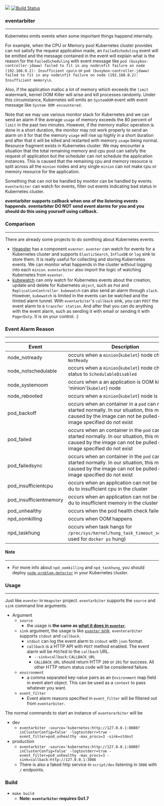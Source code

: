 ![](https://img.shields.io/badge/LICENSE-AGPL-blue.svg)
[![Build Status](https://travis-ci.org/andyxning/eventarbiter.svg?branch=master)](https://travis-ci.org/andyxning/eventarbiter)

### eventarbiter
---
Kubernetes emits events when some important things happend internally.

For example, when the CPU or Memory pool Kubernetes cluster provides can not satisfy the request application made, an `FailedScheduling` event will be emitted and the message contained in the event will explain what is the reason for the `FailedScheduling` with event message like `pod (busybox-controller-jdaww) failed to fit in any node\nfit failure on node (192.168.0.2): Insufficient cpu\n` or `pod (busybox-controller-jdaww) failed to fit in any node\nfit failure on node (192.168.0.2): Insufficient memory\n`.

Also, if the application malloc a lot of memory which exceeds the `limit` watermark, kernel OOM Killer will arise and kill processes randomly. Under this circumstance, Kubernetes will emits an `SystemOOM` event with event message like `System OOM encountered.`

Note that we may use various monitor stack for Kubernetes and we can send an alarm if the average `usage` of memory exceeds the 80 percent of `limit` in the past two minutes. However, if the memory malloc operation is done in a short duration, the monitor may not work properly to send an alarm on it for that the memory `usage` will rise up highly in a short duration and after that it will be killed and restarted with memory `usage` being normal. Resource fragment exists in Kubernetes cluster. We may encounter a situation that the total remaining memory and cpu pool can satisfy the request of application but the scheduler can not schedule the application instances. This is caused that the remaining cpu and memory resource is split across all the `minion` nodes and any single `minion` can not make cpu or memory resource for the application.

Something that can not be handled by monitor can be handled by events. `eventarbiter` can watch for events, filter out events indicating bad status in Kubernetes cluster.

**eventarbiter supports callback when one of the listening events happends. eventarbiter DO NOT send event alarms for you and you should do this using yourself using callback.**


### Comparison
---
There are already some projects to do somthing about Kubernetes events.
* [Heapster](https://github.com/kubernetes/heapster) has a component `eventer`. `eventer` can watch for events for a Kubernetes cluster and supports `ElasticSearch`, `InfluxDB` or `log` sink to store them. It is really useful for collecting and storing Kubernetes events. We can monitor what happends in the cluster without logging into each `minion`. `eventarbiter` also import the logic of watching Kubernetes from `eventer`.
* [kubewatch](https://github.com/skippbox/kubewatch) can only watch for Kubernetes events about the creation, update and delete for Kubernetes `object`, such as `Pod` and `ReplicationController`. `kubewatch` can also send an alarm through `slack`. However, `kubewatch` is limited in the events can be watched and the limited alarm tunnel. With `eventarbiter`'s `callback` sink, you can `POST` the event alarm to a `transfer station`. And after that you can do anything with the event alarm, such as sending it with email or sending it with `PagerDuty`. It is on your control. :)

### Event Alarm Reason
---
|Event|Description|
|-----|-----------|
|node_notready|occurs when a `minion`(`kubelet`) node changed to `NotReady`|
|node_notschedulable|occurs when a `minion`(`kubelet`) node changed status to `SchedulableDisabled`|
|node_systemoom|occurs when a an application is OOM killed on a 'minion'(`kubelet`) node|
|node_rebooted|occurs when a `minion`(`kubelet`) node is restrated|
|pod_backoff| occurs when an container in a `pod` can not be started normally. In our situation, this may be caused by the image can not be pulled or the image specified do not exist|
|pod_failed| occurs when an container in the `pod` can not be started normally. In our situation, this may be caused by the image can not be pulled or the image specified do not exist|
|pod_failedsync|occurs when an container in the `pod` can not be started normally. In our situation, this may be caused by the image can not be pulled or the image specified do not exist|
|pod_insufficientcpu| occurs when an application can not be scheduled du to insufficient cpu in the cluster|
|pod_insufficientmemory|occurs when an application can not be scheduled du to insufficient memory in the cluster|
|pod_unhealthy|occurs when the pod health check failed|
|npd_oomkilling|occurs when OOM happens|
|npd_taskhung|occurs when task hangs for `/proc/sys/kernel/hung_task_timeout_secs`(mainly used for `docker ps` hung)|

#### Note
---
* For more info about `npd_oomkilling` and `npd_taskhung`, you should deploy [`node-problem-detector`](https://github.com/kubernetes/node-problem-detector) in your Kubernetes cluster.

### Usage
---
Just like `eventer` in `Heapster` project. `eventarbiter` supports the `source` and `sink` command line arguments.

* Argument
  * `source`
    * the usage is **the same as [what it does in `eventer`](https://github.com/kubernetes/heapster/blob/master/docs/source-configuration.md)**.
  * `sink` argument, the usage is like [`eventer` sink](https://github.com/kubernetes/heapster/blob/master/docs/sink-configuration.md). `eventerarbiter` supports `stdout` and `callback`.
    * `stdout` can log the event alarm to `stdout` with `json` format.
    * `callback` is a HTTP API with `POST` method enabled. The event alarm will be `POST`ed to the `callback` URL.
      * `--sink=callback:CALLBACK_URL`
      * `CALLBACK_URL` should return HTTP `200` or `201` for success. All other HTTP return status code will be considered failure.
  * `environment`
    * a comma separated key-value pairs as an `Environment` map field in event alert object. This can be used as a `context` to pass whatever you want.
  * `event_filter`
    * Event alarm reasons specified in `event_filter` will be filtered out from `eventarbiter`.

The normal commands to start an instance of `eventerarbiter` will be
* dev
  * `eventarbiter -source='kubernetes:http://127.0.0.1:8080?inClusterConfig=false' -logtostderr=true -event_filter=pod_unhealthy -max_procs=3 -sink=stdout`
* production
  * `eventarbiter -source='kubernetes:http://127.0.0.1:8080?inClusterConfig=false' -logtostderr=true -event_filter=pod_unhealthy -max_procs=3 -sink=callback:http://127.0.0.1:3086`
  * There is also a faked http service in `script/dev` listening in `3086` with `/` endpoints.

### Build
* `make build`
  * **Note: `eventarbiter` requires Go1.7**
